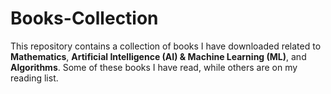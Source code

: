 # Books-Collection
This repository contains a collection of books I have downloaded related to **Mathematics**, **Artificial Intelligence (AI) &amp; Machine Learning (ML)**, and **Algorithms**. Some of these books I have read, while others are on my reading list.
